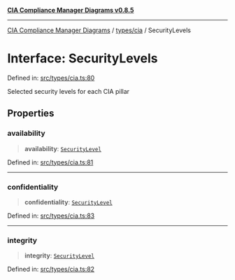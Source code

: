 [**CIA Compliance Manager Diagrams v0.8.5**](../../../README.md)

***

[CIA Compliance Manager Diagrams](../../../modules.md) / [types/cia](../README.md) / SecurityLevels

# Interface: SecurityLevels

Defined in: [src/types/cia.ts:80](https://github.com/Hack23/cia-compliance-manager/blob/b799ef22d9067d09cc69eaeddf109ac9dcdce934/src/types/cia.ts#L80)

Selected security levels for each CIA pillar

## Properties

### availability

> **availability**: [`SecurityLevel`](../type-aliases/SecurityLevel.md)

Defined in: [src/types/cia.ts:81](https://github.com/Hack23/cia-compliance-manager/blob/b799ef22d9067d09cc69eaeddf109ac9dcdce934/src/types/cia.ts#L81)

***

### confidentiality

> **confidentiality**: [`SecurityLevel`](../type-aliases/SecurityLevel.md)

Defined in: [src/types/cia.ts:83](https://github.com/Hack23/cia-compliance-manager/blob/b799ef22d9067d09cc69eaeddf109ac9dcdce934/src/types/cia.ts#L83)

***

### integrity

> **integrity**: [`SecurityLevel`](../type-aliases/SecurityLevel.md)

Defined in: [src/types/cia.ts:82](https://github.com/Hack23/cia-compliance-manager/blob/b799ef22d9067d09cc69eaeddf109ac9dcdce934/src/types/cia.ts#L82)
